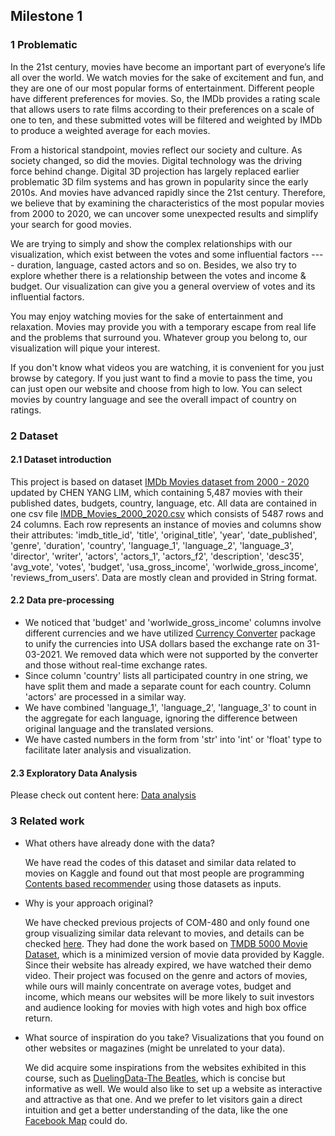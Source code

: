 ## Milestone 1

### 1 Problematic

In the 21st century, movies have become an important part of everyone’s life all over the world. We watch movies for the sake of excitement and fun, and they are one of our most popular forms of entertainment. Different people have different preferences for movies. So, the IMDb provides a rating scale that allows users to rate films according to their preferences on a scale of one to ten, and these submitted votes will be filtered and weighted by IMDb to produce a weighted average for each movies.

From a historical standpoint, movies reflect our society and culture. As society changed, so did the movies. Digital technology was the driving force behind change. Digital 3D projection has largely replaced earlier problematic 3D film systems and has grown in popularity since the early 2010s. And movies have advanced rapidly since the 21st century. 
Therefore, we believe that by examining the characteristics of the most popular movies from 2000 to 2020, we can uncover some unexpected results and simplify your search for good movies.

We are trying to simply and show the complex relationships with our visualization, which exist between the votes and some influential factors ---- duration, language, casted actors and so on. Besides, we also try to explore whether there is a relationship between the votes and income & budget. Our visualization can give you a general overview of votes and its influential factors.

You may enjoy watching movies for the sake of entertainment and relaxation. Movies may provide you with a temporary escape from real life and the problems that surround you. 
Whatever group you belong to, our visualization will pique your interest.

If you don't know what videos you are watching, it is convenient for you just browse by category. If you just want to find a movie to pass the time, you can just open our website and choose from high to low.
You can select movies by country language and see the overall impact of country on ratings.



### 2 Dataset

#### 2.1 Dataset introduction

This project is based on dataset [IMDb Movies dataset from 2000 - 2020](https://www.kaggle.com/datasets/chenyanglim/imdb-v2/code) updated by CHEN YANG LIM, which containing 5,487 movies with their published dates, budgets, country, language, etc. All data are contained in one csv file [IMDB_Movies_2000_2020.csv](https://github.com/com-480-data-visualization/datavis-project-2022-bcd/blob/main/IMDB_Movies_2000_2020.csv) which consists of 5487 rows and  24 columns. Each row represents an instance of movies and columns show their attributes: 'imdb_title_id', 'title', 'original_title', 'year', 'date_published', 'genre', 'duration', 'country', 'language_1', 'language_2', 'language_3', 'director', 'writer', 'actors', 'actors_1', 'actors_f2', 'description', 'desc35', 'avg_vote', 'votes', 'budget', 'usa_gross_income', 'worlwide_gross_income', 'reviews_from_users'. Data are mostly clean and provided in String format. 

#### 2.2 Data pre-processing

* We noticed that 'budget' and  'worlwide_gross_income' columns involve different currencies and we have utilized [Currency Converter](https://pypi.org/project/CurrencyConverter/) package to unify the currencies into USA dollars based the exchange rate on 31-03-2021. We removed data which were not supported by the converter and those without real-time exchange rates.
* Since column 'country' lists all participated country in one string, we have split them and made a separate count for each country. Column 'actors' are processed in a similar way.
* We have combined 'language_1', 'language_2', 'language_3' to count in the aggregate for each language, ignoring the difference between original language and the translated versions.
* We have casted numbers in the form from 'str' into 'int' or 'float' type to facilitate later analysis and visualization. 

#### 2.3 Exploratory Data Analysis

Please check out content here: [Data analysis](https://github.com/com-480-data-visualization/datavis-project-2022-bcd/blob/main/Data_Visualization_M1.ipynb)


### 3 Related work

* What others have already done with the data?

  We have read the codes of this dataset and similar data related to movies on Kaggle and found out that most people are programming [Contents based recommender](https://www.kaggle.com/code/chenyanglim/content-based-recommender) using those datasets as inputs. 

* Why is your approach original?

  We have checked previous projects of COM-480 and only found one group visualizing similar data relevant to movies,  and details can be checked [here](). They had done the work based on [TMDB 5000 Movie Dataset](https://www.kaggle.com/datasets/tmdb/tmdb-movie-metadata), which is a minimized version of movie data provided by Kaggle. Since their website has already expired, we have watched their demo video. Their project was  focused on the genre and actors of movies, while ours will mainly concentrate on average votes, budget and income, which means our websites will be more likely to suit investors and audience looking for movies with high votes and high box office return. 

* What source of inspiration do you take? Visualizations that you found on other websites or magazines (might be unrelated to your data).

  We did acquire some inspirations from the websites exhibited in this course, such as [DuelingData-The Beatles](http://duelingdata.blogspot.com/2016/01/the-beatles.html), which is concise but informative as well. We would also like to set up a website as interactive and attractive as that one. And we prefer to let visitors gain a direct intuition and get a better understanding of the data, like the one [Facebook Map](https://www.facebook.com/notes/10158791468612200/) could do. 
